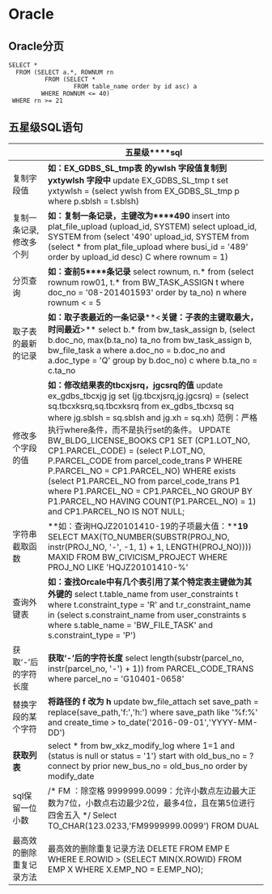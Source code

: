 # Oracle

## Oracle分页

```
SELECT *
  FROM (SELECT a.*, ROWNUM rn
          FROM (SELECT *
                  FROM table_name order by id asc) a
         WHERE ROWNUM <= 40)
 WHERE rn >= 21
```



## 五星级SQL语句

|                          | **五星级****sql**                                            |
| ------------------------ | ------------------------------------------------------------ |
| 复制字段值               | **如：EX_GDBS_SL_tmp表** **的ywlsh 字段值复制到yxtywlsh 字段中**   update EX_GDBS_SL_tmp t      set yxtywlsh =          (select ywlsh from EX_GDBS_SL_tmp p   where p.sblsh = t.sblsh) |
| 复制一条记录,修改多个列  | **如：复制一条记录，主键改为****490**   insert into   plat_file_upload     (upload_id, SYSTEM)     select upload_id, SYSTEM       from (select '490' upload_id, SYSTEM               from (select *                       from plat_file_upload                      where busi_id = '489'                      order by upload_id desc) C              where rownum = 1) |
| 分页查询                 | **如：****查前****5****条记录**   select rownum, n.*     from (select rownum row01, t.*             from BW_TASK_ASSIGN t            where doc_no = '08-201401593'            order by ta_no) n    where rownum < = 5 |
| 取子表的最新的记录       | **如：取子表最近的一条记录****<****关键：子表的主键取最大，时间最近****>**   select b.*     from bw_task_assign b,          (select b.doc_no, max(b.ta_no) ta_no             from bw_task_assign b, bw_file_task   a            where a.doc_no = b.doc_no            and a.doc_type = 'Q'            group by b.doc_no) c    where b.ta_no = c.ta_no |
| 修改多个字段的值         | **如：修改结果表的tbcxjsrq，jgcsrq的值**   update ex_gdbs_tbcxjg   jg      set (jg.tbcxjsrq,jg.jgcsrq) =          (select sq.tbcxksrq,sq.tbcxksrq             from ex_gdbs_tbcxsq sq            where jg.sblsh = sq.sblsh              and jg.xh = sq.xh)       范例：严格执行where条件，而不是执行set的条件。   UPDATE   BW_BLDG_LICENSE_BOOKS CP1      SET (CP1.LOT_NO, CP1.PARCEL_CODE) =          (select P.LOT_NO, P.PARCEL_CODE             from parcel_code_trans P            WHERE P.PARCEL_NO = CP1.PARCEL_NO)    WHERE exists   (select P1.PARCEL_NO             from parcel_code_trans P1            where P1.PARCEL_NO = CP1.PARCEL_NO            GROUP BY P1.PARCEL_NO           HAVING COUNT(P1.PARCEL_NO) = 1)      and CP1.PARCEL_NO IS NOT NULL; |
| 字符串截取函数           | **如：查询HQJZ20101410-19的子项最大值：****19**   SELECT   MAX(TO_NUMBER(SUBSTR(PROJ_NO,                               instr(PROJ_NO,   '-', -1, 1) + 1,                                 LENGTH(PROJ_NO)))) MAXID     FROM BW_CIVICISM_PROJECT    WHERE PROJ_NO LIKE 'HQJZ20101410-%' |
| 查询外键表               | **如：查找Orcale中有几个表引用了某个特定表主键做为其外键的**   select t.table_name     from user_constraints t    where t.constraint_type = 'R'      and t.r_constraint_name in          (select s.constraint_name             from user_constraints s            where s.table_name = 'BW_FILE_TASK'              and s.constraint_type = 'P') |
| 获取‘-’后的字符长度      | **获取‘****-****’后的字符长度**   select   length(substr(parcel_no, instr(parcel_no, '-') + 1))     from PARCEL_CODE_TRANS    where parcel_no = 'G10401-0658' |
| 替换字段的某个字符       | **将路径的** **f** **改为** **h**   update   bw_file_attach  set  save_path = replace(save_path,'f:','h:')   where save_path like '%f:%' and create_time >   to_date('2016-09-01','YYYY-MM-DD') |
| **获取列表**             | select * from   bw_xkz_modify_log where 1=1         and (status is null or status = '1')           start with old_bus_no = ?      connect by prior new_bus_no =  old_bus_no     order by modify_date |
| sql保留一位小数          | /*     FM ：除空格           9999999.0099：允许小数点左边最大正数为7位，小数点右边最少2位，最多4位，且在第5位进行四舍五入   */    Select   TO_CHAR(123.0233,'FM9999999.0099') FROM DUAL |
| 最高效的删除重复记录方法 | 最高效的删除重复记录方法     DELETE  FROM    EMP E  WHERE  E.ROWID > (SELECT MIN(X.ROWID)    FROM    EMP X  WHERE  X.EMP_NO   = E.EMP_NO); |